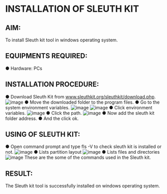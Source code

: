 # INSTALLATION OF SLEUTH KIT 

## AIM:
To install Sleuth kit tool in windows operating system.

## EQUIPMENTS REQUIRED:
●	Hardware: PCs

## INSTALLATION PROCEDURE: 
●	Download Sleuth Kit from www.sleuthkit.org/sleuthkit/download.php.
![image](https://github.com/user-attachments/assets/450d847d-8b68-4d86-adaf-cecbcdf6c618)
●	Move the downloaded folder to the program files.
●	Go to the system environment variables.
![image](https://github.com/user-attachments/assets/e2eaab16-b2ac-4ef4-b2e8-3b8dbe67cc3f)
![image](https://github.com/user-attachments/assets/e42289c4-f088-4ebf-9448-2be800292cc8)
●	Click environment variables.
![image](https://github.com/user-attachments/assets/24118f5b-54b0-4ba9-9048-6d6436bcb7d3)
●	Click the path. 
![image](https://github.com/user-attachments/assets/d75b287e-3ad7-49c8-ba15-2c0eb4208852)
●	Now add the sleuth kit folder address.
●	And the click ok.
## USING OF SLEUTH KIT:
●	Open command prompt and type fls -V to check sleuth kit is installed or not.
![image](https://github.com/user-attachments/assets/2b199ea9-7f8c-45ed-b9d4-3e5452fe6aa7)
●	Lists partition layout 
![image](https://github.com/user-attachments/assets/7f6be7fb-123b-4286-a6a2-dac1ff54c44a)
●	Lists files and directories
![image](https://github.com/user-attachments/assets/1eea9a85-907d-479c-bc91-b6fc97789e22)
These are the some of the commands used in the Sleuth kit.
## RESULT:
The Sleuth kit tool is successfully installed on windows operating system.







